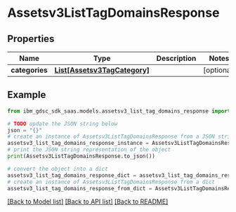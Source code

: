 # Assetsv3ListTagDomainsResponse


## Properties

Name | Type | Description | Notes
------------ | ------------- | ------------- | -------------
**categories** | [**List[Assetsv3TagCategory]**](Assetsv3TagCategory.md) |  | [optional] 

## Example

```python
from ibm_gdsc_sdk_saas.models.assetsv3_list_tag_domains_response import Assetsv3ListTagDomainsResponse

# TODO update the JSON string below
json = "{}"
# create an instance of Assetsv3ListTagDomainsResponse from a JSON string
assetsv3_list_tag_domains_response_instance = Assetsv3ListTagDomainsResponse.from_json(json)
# print the JSON string representation of the object
print(Assetsv3ListTagDomainsResponse.to_json())

# convert the object into a dict
assetsv3_list_tag_domains_response_dict = assetsv3_list_tag_domains_response_instance.to_dict()
# create an instance of Assetsv3ListTagDomainsResponse from a dict
assetsv3_list_tag_domains_response_from_dict = Assetsv3ListTagDomainsResponse.from_dict(assetsv3_list_tag_domains_response_dict)
```
[[Back to Model list]](../README.md#documentation-for-models) [[Back to API list]](../README.md#documentation-for-api-endpoints) [[Back to README]](../README.md)


